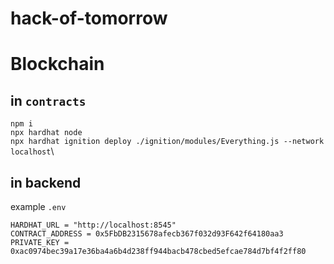 # hack-of-tomorrow

# Blockchain
## in `contracts`
`npm i`\
`npx hardhat node`\
`npx hardhat ignition deploy ./ignition/modules/Everything.js --network localhost`\
## in backend
example `.env`
```
HARDHAT_URL = "http://localhost:8545"
CONTRACT_ADDRESS = 0x5FbDB2315678afecb367f032d93F642f64180aa3
PRIVATE_KEY = 0xac0974bec39a17e36ba4a6b4d238ff944bacb478cbed5efcae784d7bf4f2ff80
```
